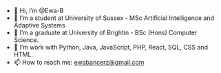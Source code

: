 - 👋 Hi, I’m @Ewa-B
- 👀 I’m a student at University of Sussex - MSc Artificial Intelligence and Adaptive Systems 
- 👀 I’m a graduate at University of Brightin - BSc (Hons) Computer Science.
- 💞️ I’m work with Python, Java, JavaScript, PHP, React, SQL, CSS and HTML.
- 📫 How to reach me: ewabancerz@gmail.com

<!---
Ewa-B/Ewa-B is a ✨ special ✨ repository because its `README.md` (this file) appears on your GitHub profile.
You can click the Preview link to take a look at your changes.
--->
